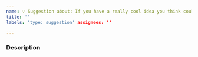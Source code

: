 ```yaml
---
name: 💡 Suggestion about: If you have a really cool idea you think could improve Krypton, feel free to suggest it!
title: ''
labels: 'type: suggestion' assignees: ''

---
```


### Description

<!-- Please describe your idea in as much detail as necessary -->
